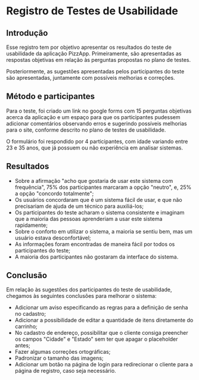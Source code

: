# Registro de Testes de Usabilidade

## Introdução

Esse registro tem por objetivo apresentar os resultados do teste de usabilidade da aplicação PizzApp. Primeiramente, são apresentadas as respostas objetivas em relação às perguntas propostas no plano de testes.

Posteriormente, as sugestões apresentadas pelos participantes do teste são apresentadas, juntamente com possíveis melhorias e correções.

## Método e participantes

Para o teste, foi criado um link no google forms com 15 perguntas objetivas acerca da aplicação e um espaço para que os participantes pudessem adicionar comentários observando erros e sugerindo possíveis melhorias para o site, conforme descrito no plano de testes de usabilidade.

O formulário foi respondido por 4 participantes, com idade variando entre 23 e 35 anos, que já possuem ou não experiência em analisar sistemas.

## Resultados

- Sobre a afirmação "acho que gostaria de usar este sistema com frequência", 75% dos participantes marcaram a opção "neutro", e, 25% a opção "concordo totalmente";
- Os usuários concordaram que é um sistema fácil de usar, e que não precisariam de ajuda de um técnico para auxiliá-los;
- Os participantes do teste acharam o sistema consistente e imaginam que a maioria das pessoas aprenderiam a usar este sistema rapidamente;
- Sobre o conforto em utilizar o sistema, a maioria se sentiu bem, mas um usuário estava desconfortável;
- As informações foram encontradas de maneira fácil por todos os participantes do teste;
- A maioria dos participantes não gostaram da interface do sistema.

## Conclusão

Em relação às sugestões dos participantes do teste de usabilidade, chegamos às seguintes conclusões para melhorar o sistema:

- Adicionar um aviso especificando as regras para a definição de senha no cadastro;
- Adicionar a possibilidade de editar a quantidade de itens diretamente do carrinho;
- No cadastro de endereço, possibilitar que o cliente consiga preencher os campos "Cidade" e "Estado" sem ter que apagar o placeholder antes;
- Fazer algumas correções ortográficas;
- Padronizar o tamanho das imagens;
- Adicionar um botão na página de login para redirecionar o cliente para a página de registro, caso seja necessário.
